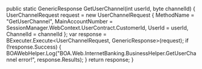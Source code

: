   public static GenericResponse<UserChannelContract> GetUserChannel(int userId, byte channelId)
        {
            UserChannelRequest request = new UserChannelRequest {
                MethodName = "GetUserChannel",
                MainAccountNumber = SessionManager.WebContext.UserContract.CustomerId,
                UserId = userId,
                ChannelId = channelId
            };
            var response = BExecuter.Execute<UserChannelRequest, GenericResponse<UserChannelContract>>(request);
            if (!response.Success)
            {
                BOAWebHelper.Log("BOA.Web.InternetBanking.BusinessHelper.GetUserChannel error!", response.Results);
            }
            return response;
        }
        
